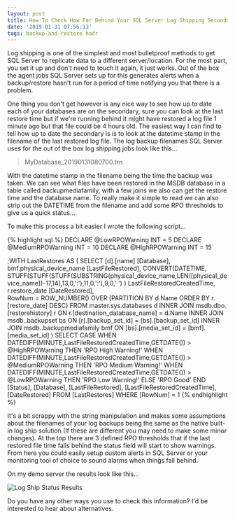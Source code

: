 ```yaml
---
layout: post
title: How To Check How Far Behind Your SQL Server Log Shipping Secondary Is
date: '2019-01-31 07:56:13'
tags: backup-and-restore hadr
---
```

Log shipping is one of the simplest and most bulletproof methods to get SQL Server to replicate data to a different server/location. For the most part, you set it up and don't need to touch it again, it just works. Out of the box the agent jobs SQL Server sets up for this generates alerts when a backup/restore hasn't run for a period of time notifying you that there is a problem. 

One thing you don't get however is any nice way to see how up to date each of your databases are on the secondary, sure you can look at the last restore time but if we're running behind it might have restored a log file 1 minute ago but that file could be 4 hours old. The easiest way I can find to tell how up to date the secondary is is to look at the datetime stamp in the filename of the last restored log file. The log backup filenames SQL Server uses for the out of the box log shipping jobs look like this...

>   MyDatabase_20190131080700.trn

With the datetime stamp in the filename being the time the backup was taken. We can see what files have been restored in the MSDB database in a table called backupmediafamily, with a few joins we also can get the restore time and the database name. To really make it simple to read we can also strip out the DATETIME from the filename and add some RPO thresholds to give us a quick status...

To make this process a bit easier I wrote the following script...

{% highlight sql %}
DECLARE @LowRPOWarning INT = 5
DECLARE @MediumRPOWarning INT = 10
DECLARE @HighRPOWarning INT = 15

;WITH LastRestores AS
(
SELECT
    [d].[name] [Database],
    bmf.physical_device_name [LastFileRestored],
    CONVERT(DATETIME,
        STUFF(STUFF(STUFF(SUBSTRING(physical_device_name,LEN([physical_device_name])-17,14),13,0,':'),11,0,':'),9,0,' ') 
    ) LastFileRestoredCreatedTime,
    r.restore_date [DateRestored],        
    RowNum = ROW_NUMBER() OVER (PARTITION BY d.Name ORDER BY r.[restore_date] DESC)
FROM master.sys.databases d
    INNER JOIN msdb.dbo.[restorehistory] r ON r.[destination_database_name] = d.Name
    INNER JOIN msdb..backupset bs ON [r].[backup_set_id] = [bs].[backup_set_id]
    INNER JOIN msdb..backupmediafamily bmf ON [bs].[media_set_id] = [bmf].[media_set_id] 
)
SELECT 
     CASE WHEN DATEDIFF(MINUTE,LastFileRestoredCreatedTime,GETDATE()) > @HighRPOWarning THEN 'RPO High Warning!'
        WHEN DATEDIFF(MINUTE,LastFileRestoredCreatedTime,GETDATE()) > @MediumRPOWarning THEN 'RPO Medium Warning!'
        WHEN DATEDIFF(MINUTE,LastFileRestoredCreatedTime,GETDATE()) > @LowRPOWarning THEN 'RPO Low Warning!'
        ELSE 'RPO Good'
     END [Status],
    [Database],
    [LastFileRestored],
    [LastFileRestoredCreatedTime],
    [DateRestored]
FROM [LastRestores]
WHERE [RowNum] = 1
{% endhighlight %}

It's a bit scrappy with the string manipulation and makes some assumptions about the filenames of your log backups being the same as the native built-in log ship solution (If these are different you may need to make some minor changes). At the top there are 3 defined RPO thresholds that if the last restored file time falls behind the status field will start to show warnings. From here you could easily setup custom alerts in SQL Server or your monitoring tool of choice to sound alarms when things fall behind.

On my demo server the results look like this...

![Log Ship Status Results]({{site.url}}/content/images/2019-Log-Ship-Status\results.PNG)

Do you have any other ways you use to check this information? I'd be interested to hear about alternatives.